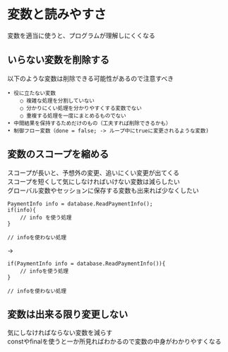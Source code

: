 # 変数と読みやすさ
変数を適当に使うと、プログラムが理解しにくくなる  

## いらない変数を削除する
  
以下のような変数は削除できる可能性があるので注意すべき  
  
	• 役に立たない変数
		○ 複雑な処理を分割していない
		○ 分かりにくい処理を分かりやすくする変数でない
		○ 重複する処理を一度にまとめるものでない
	• 中間結果を保持するためだけのもの（工夫すれば削除できるかも）
	• 制御フロー変数（done = false; -> ループ中にtrueに変更されるような変数)

## 変数のスコープを縮める

スコープが長いと、予想外の変更、追いにくい変更が出てくる  
スコープを短くして気にしなければいけない変数は減らしたい  
グローバル変数やセッションに保存する変数も出来れば少なくしたい  

```
PaymentInfo info = database.ReadPaymentInfo();
if(info){
	// info を使う処理
}

// infoを使わない処理
```

->

```
if(PaymentInfo info = database.ReadPaymentInfo()){
	// infoを使う処理
}

// infoを使わない処理
```

## 変数は出来る限り変更しない

気にしなければならない変数を減らす  
constやfinalを使うと一か所見ればわかるので変数の中身がわかりやすくなる  
